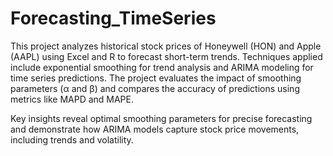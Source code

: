 # Forecasting_TimeSeries
This project analyzes historical stock prices of Honeywell (HON) and Apple (AAPL) using Excel and R to forecast short-term trends. Techniques applied include exponential smoothing for trend analysis and ARIMA modeling for time series predictions. The project evaluates the impact of smoothing parameters (α and β) and compares the accuracy of predictions using metrics like MAPD and MAPE.

Key insights reveal optimal smoothing parameters for precise forecasting and demonstrate how ARIMA models capture stock price movements, including trends and volatility.
